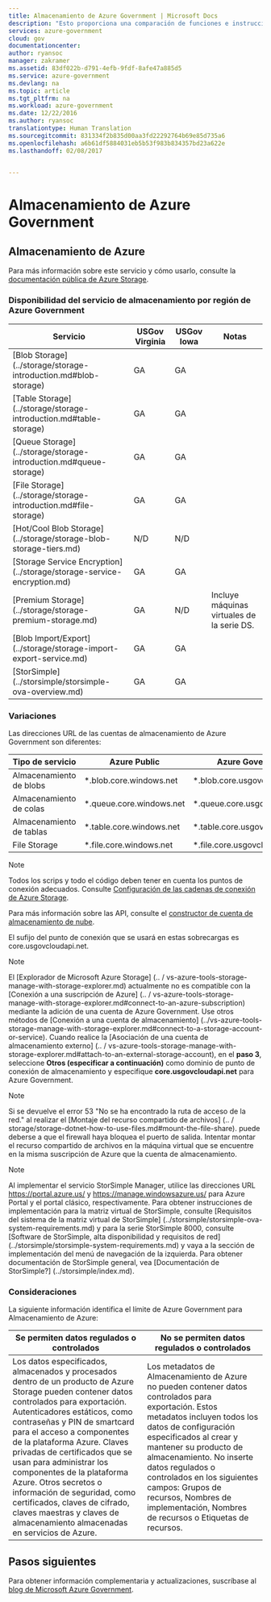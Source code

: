 ```yaml
---
title: Almacenamiento de Azure Government | Microsoft Docs
description: "Esto proporciona una comparación de funciones e instrucciones sobre cómo desarrollar aplicaciones para la administración de Azure"
services: azure-government
cloud: gov
documentationcenter: 
author: ryansoc
manager: zakramer
ms.assetid: 83df022b-d791-4efb-9fdf-8afe47a885d5
ms.service: azure-government
ms.devlang: na
ms.topic: article
ms.tgt_pltfrm: na
ms.workload: azure-government
ms.date: 12/22/2016
ms.author: ryansoc
translationtype: Human Translation
ms.sourcegitcommit: 831334f2b835d00aa3fd22292764b69e85d735a6
ms.openlocfilehash: a6b61df5884031eb5b53f983b834357bd23a622e
ms.lasthandoff: 02/08/2017


---
```

# <a name="azure-government-storage"></a>Almacenamiento de Azure Government
## <a name="azure-storage"></a>Almacenamiento de Azure
Para más información sobre este servicio y cómo usarlo, consulte la [documentación pública de Azure Storage](../storage/index.md).

### <a name="storage-service-availability-by-azure-government-region"></a>Disponibilidad del servicio de almacenamiento por región de Azure Government

| Servicio | USGov Virginia | USGov Iowa | Notas
| --- | --- | --- | --- |
| [Blob Storage] (../storage/storage-introduction.md#blob-storage) |GA |GA |
| [Table Storage] (../storage/storage-introduction.md#table-storage) |GA  |GA |
| [Queue Storage] (../storage/storage-introduction.md#queue-storage) |GA | GA |
| [File Storage] (../storage/storage-introduction.md#file-storage) |GA |GA |
| [Hot/Cool Blob Storage] (../storage/storage-blob-storage-tiers.md) |N/D |N/D |
| [Storage Service Encryption] (../storage/storage-service-encryption.md) |GA |GA |
| [Premium Storage] (../storage/storage-premium-storage.md) |GA |N/D | Incluye máquinas virtuales de la serie DS. |
| [Blob Import/Export] (../storage/storage-import-export-service.md) |GA |GA |
| [StorSimple] (../storsimple/storsimple-ova-overview.md) |GA |GA |

### <a name="variations"></a>Variaciones
Las direcciones URL de las cuentas de almacenamiento de Azure Government son diferentes:

| Tipo de servicio | Azure Public | Azure Government |
| --- | --- | --- |
| Almacenamiento de blobs |*.blob.core.windows.net |*.blob.core.usgovcloudapi.net |
| Almacenamiento de colas |*.queue.core.windows.net |*.queue.core.usgovcloudapi.net |
| Almacenamiento de tablas |*.table.core.windows.net |*.table.core.usgovcloudapi.net |
| File Storage |*.file.core.windows.net |*.file.core.usgovcloudapi.net | 

> [!NOTE]
> Todos los scrips y todo el código deben tener en cuenta los puntos de conexión adecuados.  Consulte [Configuración de las cadenas de conexión de Azure Storage](../storage/storage-configure-connection-string.md). 
>
>

Para más información sobre las API, consulte el <a href="https://msdn.microsoft.com/en-us/library/azure/mt616540.aspx"> constructor de cuenta de almacenamiento de nube</a>.

El sufijo del punto de conexión que se usará en estas sobrecargas es core.usgovcloudapi.net.

> [!NOTE]
> El [Explorador de Microsoft Azure Storage] (.. / vs-azure-tools-storage-manage-with-storage-explorer.md) actualmente no es compatible con la [Conexión a una suscripción de Azure] (.. / vs-azure-tools-storage-manage-with-storage-explorer.md#connect-to-an-azure-subscription) mediante la adición de una cuenta de Azure Government. Use otros métodos de [Conexión a una cuenta de almacenamiento] (../vs-azure-tools-storage-manage-with-storage-explorer.md#connect-to-a-storage-account-or-service).
Cuando realice la [Asociación de una cuenta de almacenamiento externo] (.. / vs-azure-tools-storage-manage-with-storage-explorer.md#attach-to-an-external-storage-account), en el **paso 3**, seleccione **Otros (especificar a continuación)** como dominio de punto de conexión de almacenamiento y especifique **core.usgovcloudapi.net** para Azure Government.
>
>

> [!NOTE]
> Si se devuelve el error 53 "No se ha encontrado la ruta de acceso de la red." al realizar el [Montaje del recurso compartido de archivos] (.. / storage/storage-dotnet-how-to-use-files.md#mount-the-file-share). puede deberse a que el firewall haya bloquea el puerto de salida. Intentar montar el recurso compartido de archivos en la máquina virtual que se encuentre en la misma suscripción de Azure que la cuenta de almacenamiento.
>
>

> [!NOTE]
> Al implementar el servicio StorSimple Manager, utilice las direcciones URL https://portal.azure.us/ y https://manage.windowsazure.us/ para Azure Portal y el portal clásico, respectivamente. Para obtener instrucciones de implementación para la matriz virtual de StorSimple, consulte [Requisitos del sistema de la matriz virtual de StorSimple] (../storsimple/storsimple-ova-system-requirements.md) y para la serie StorSimple 8000, consulte [Software de StorSimple, alta disponibilidad y requisitos de red] (../storsimple/storsimple-system-requirements.md) y vaya a la sección de implementación del menú de navegación de la izquierda. Para obtener documentación de StorSimple general, vea [Documentación de StorSimple?] (../storsimple/index.md).
>
>

### <a name="considerations"></a>Consideraciones
La siguiente información identifica el límite de Azure Government para Almacenamiento de Azure:

| Se permiten datos regulados o controlados | No se permiten datos regulados o controlados |
| --- | --- |
| Los datos especificados, almacenados y procesados dentro de un producto de Azure Storage pueden contener datos controlados para exportación. Autenticadores estáticos, como contraseñas y PIN de smartcard para el acceso a componentes de la plataforma Azure. Claves privadas de certificados que se usan para administrar los componentes de la plataforma Azure. Otros secretos o información de seguridad, como certificados, claves de cifrado, claves maestras y claves de almacenamiento almacenadas en servicios de Azure. |Los metadatos de Almacenamiento de Azure no pueden contener datos controlados para exportación. Estos metadatos incluyen todos los datos de configuración especificados al crear y mantener su producto de almacenamiento.  No inserte datos regulados o controlados en los siguientes campos: Grupos de recursos, Nombres de implementación, Nombres de recursos o Etiquetas de recursos. |

## <a name="next-steps"></a>Pasos siguientes
Para obtener información complementaria y actualizaciones, suscríbase al <a href="https://blogs.msdn.microsoft.com/azuregov/">blog de Microsoft Azure Government</a>.

